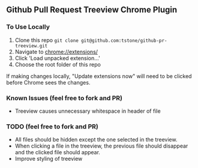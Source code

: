 ## Github Pull Request Treeview Chrome Plugin

### To Use Locally

1. Clone this repo `git clone git@github.com:tstone/github-pr-treeview.git`
1. Navigate to [chrome://extensions/](chrome://extensions/)
1. Click 'Load unpacked extension...'
1. Choose the root folder of this repo

If making changes locally, "Update extensions now" will need to be clicked before Chrome sees the changes.

### Known Issues (feel free to fork and PR)

* Treeview causes unnecessary whitespace in header of file

### TODO (feel free to fork and PR)

* All files should be hidden except the one selected in the treeview.
* When clicking a file in the treeview, the previous file should disappear and the clicked file should appear.
* Improve styling of treeview
